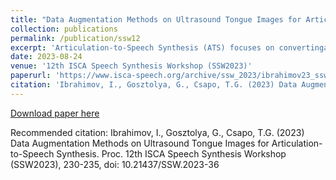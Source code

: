 ```yaml
---
title: "Data Augmentation Methods on Ultrasound Tongue Images for Articulation-to-Speech Synthesis"
collection: publications
permalink: /publication/ssw12
excerpt: 'Articulation-to-Speech Synthesis (ATS) focuses on convertingarticulatory biosignal information into audible speech, nowadays mostly using DNNs, with a future target application of aSilent Speech Interface. Ultrasound Tongue Imaging (UTI) isan affordable and non-invasive technique that has become popular for collecting articulatory data. Data augmentation has beenshown to improve the generalization ability of DNNs, e.g. toavoid overfitting, introduce variations into the existing dataset,or make the network more robust against various noise types onthe input data. In this paper, we compare six different data augmentation methods on the UltraSuite-TaL corpus during UTI-based ATS using CNNs. Validation mean squared error is usedto evaluate the performance of CNNs, while by the synthesizedspeech samples, the performace of direct ATS is measured using MCD and PESQ scores. Although we did not find largedifferences in the outcome of various data augmentation techniques, the results of this study suggest that while applying dataaugmentation techniques on UTI poses some challenges due tothe unique nature of the data, it provides benefits in terms ofenhancing the robustness of neural networks. In general, articulatory control might be beneficial in TTS as well.'
date: 2023-08-24
venue: '12th ISCA Speech Synthesis Workshop (SSW2023)'
paperurl: 'https://www.isca-speech.org/archive/ssw_2023/ibrahimov23_ssw.html'
citation: 'Ibrahimov, I., Gosztolya, G., Csapo, T.G. (2023) Data Augmentation Methods on Ultrasound Tongue Images for Articulation-to-Speech Synthesis. Proc. 12th ISCA Speech Synthesis Workshop (SSW2023), 230-235, doi: 10.21437/SSW.2023-36'
---
```


[Download paper here](https://www.isca-speech.org/archive/pdfs/ssw_2023/ibrahimov23_ssw.pdf)

Recommended citation: Ibrahimov, I., Gosztolya, G., Csapo, T.G. (2023) Data Augmentation Methods on Ultrasound Tongue Images for Articulation-to-Speech Synthesis. Proc. 12th ISCA Speech Synthesis Workshop (SSW2023), 230-235, doi: 10.21437/SSW.2023-36
